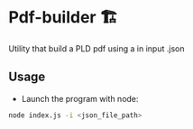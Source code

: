 # Pdf-builder 🏗️

Utility that build a PLD pdf using a in input .json


## Usage

- Launch the program with node:
```sh
node index.js -i <json_file_path>
```